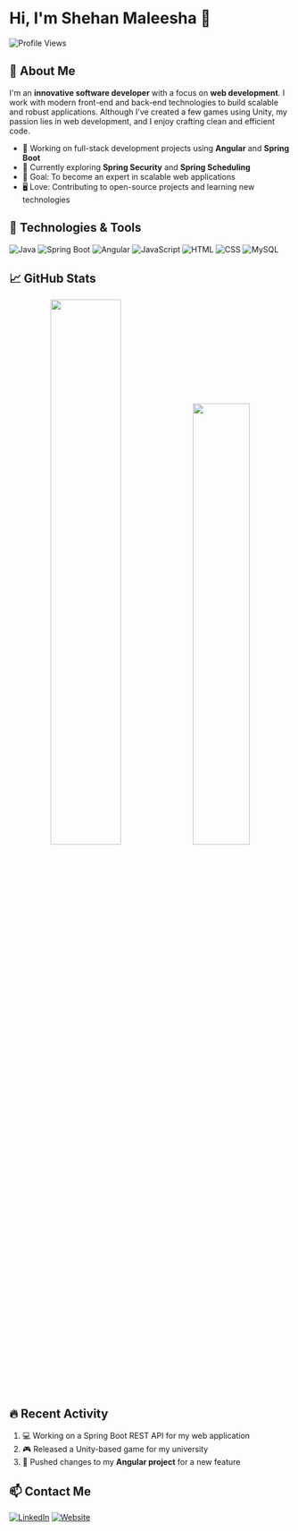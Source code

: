 # Hi, I'm Shehan Maleesha 👋

![Profile Views](https://komarev.com/ghpvc/?username=yourusername&label=Profile%20views&color=0e75b6&style=flat)

## 🌟 About Me
I'm an **innovative software developer** with a focus on **web development**. I work with modern front-end and back-end technologies to build scalable and robust applications. Although I've created a few games using Unity, my passion lies in web development, and I enjoy crafting clean and efficient code.

- 💼 Working on full-stack development projects using **Angular** and **Spring Boot**
- 🌱 Currently exploring **Spring Security** and **Spring Scheduling**
- 🎯 Goal: To become an expert in scalable web applications
- 🖥️ Love: Contributing to open-source projects and learning new technologies

## 🔧 Technologies & Tools
![Java](https://img.shields.io/badge/Java-ED8B00?style=for-the-badge&logo=java&logoColor=white)
![Spring Boot](https://img.shields.io/badge/Spring%20Boot-6DB33F?style=for-the-badge&logo=spring-boot&logoColor=white)
![Angular](https://img.shields.io/badge/Angular-DD0031?style=for-the-badge&logo=angular&logoColor=white)
![JavaScript](https://img.shields.io/badge/JavaScript-F7DF1E?style=for-the-badge&logo=javascript&logoColor=black)
![HTML](https://img.shields.io/badge/HTML-E34F26?style=for-the-badge&logo=html5&logoColor=white)
![CSS](https://img.shields.io/badge/CSS-1572B6?style=for-the-badge&logo=css3&logoColor=white)
![MySQL](https://img.shields.io/badge/MySQL-4479A1?style=for-the-badge&logo=mysql&logoColor=white)

## 📈 GitHub Stats
<p align="center">
  <img width="50%" src="https://github-readme-stats.vercel.app/api?username=shehanm95&show_icons=true&theme=cobalt" />
  <img width="45%" src="https://github-readme-stats.vercel.app/api/top-langs/?username=shehanm95&layout=compact&theme=cobalt" />
</p>

## 🔥 Recent Activity
<!--START_SECTION:activity-->
1. 💻 Working on a Spring Boot REST API for my web application
2. 🎮 Released a Unity-based game for my university
3. 🚀 Pushed changes to my **Angular project** for a new feature
<!--END_SECTION:activity-->

## 📫 Contact Me
[![LinkedIn](https://img.shields.io/badge/LinkedIn-Shehan%20Maleesha-blue?style=for-the-badge&logo=linkedin)]([https://linkedin.com/in/yourusername](https://www.linkedin.com/in/shehan-maleesha-017a89261/))
[![Website](https://img.shields.io/badge/Website-Shehan%20Maleesha-4E8C2E?style=for-the-badge&logo=about.me)](https://shehanm95.github.io/shehan.com/)

